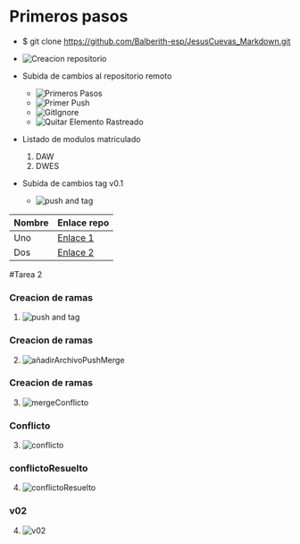 # Primeros pasos
* $ git clone https://github.com/Balberith-esp/JesusCuevas_Markdown.git
* ![Creacion repositorio](img/creaccionRepo.PNG)
* Subida de cambios al repositorio remoto
	* ![Primeros Pasos](img/primerosPasos.PNG)
	* ![Primer Push](img/PrimerPush.PNG)
	* ![GitIgnore](img/gitIgnore.PNG)
	* ![Quitar Elemento Rastreado](img/quitarElementoRastreado.png)
* Listado de modulos matriculado
	1. DAW
	2. DWES

* Subida de cambios tag v0.1
	* ![push and tag](img/pushTag.PNG)

| Nombre | Enlace repo | 
| -- | -- |
| Uno | [Enlace 1][1] | 
| Dos | [Enlace 2][2] | 

[1]:wwww.google.es
[2]:wwww.google.es

#Tarea 2
### Creacion de ramas
1. ![push and tag](img/nuevaRamaCambio.PNG)
### Creacion de ramas
2. ![añadirArchivoPushMerge](img/añadirArchivoPushMerge.PNG)
### Creacion de ramas
3. ![mergeConflicto](img/mergeConflicto.PNG)
### Conflicto 
3. ![conflicto](img/conflicto.PNG)
### conflictoResuelto 
4. ![conflictoResuelto](img/conflictoResuelto.PNG)
### v02 
4. ![v02](img/v02.PNG)

